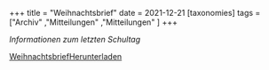 +++
title = "Weihnachtsbrief"
date = 2021-12-21
[taxonomies]
tags = ["Archiv" ,"Mitteilungen" ,"Mitteilungen" ]
+++

_Informationen zum letzten Schultag_

[Weihnachtsbrief](https://volksschule-partenkirchen.de/wp-content/uploads/Weihnachtsbrief-2.pdf)[Herunterladen](https://volksschule-partenkirchen.de/wp-content/uploads/Weihnachtsbrief-2.pdf)
